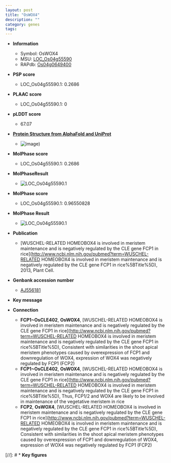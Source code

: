 ```yaml
---
layout: post
title: "OsWOX4"
description: ""
category: genes
tags: 
---
```


* **Information**  
    + Symbol: OsWOX4  
    + MSU: [LOC_Os04g55590](http://rice.plantbiology.msu.edu/cgi-bin/ORF_infopage.cgi?orf=LOC_Os04g55590)  
    + RAPdb: [Os04g0649400](http://rapdb.dna.affrc.go.jp/viewer/gbrowse_details/irgsp1?name=Os04g0649400)  

* **PSP score**  
    + LOC_Os04g55590.1: 0.2686 

* **PLAAC score**  
    + LOC_Os04g55590.1: 0 

* **pLDDT score**
    + 67.07

* **[Protein Structure from AlphaFold and UniProt](https://www.uniprot.org/uniprotkb/Q7XTV3/entry#structure)**
    + ![image](https://ricepsp.github.io/images/Q7/AF-Q7XTV3-F1.png))

* **MolPhase score**
    + LOC_Os04g55590.1: 0.2686

* **MolPhaseResult**
    + ![LOC_Os04g55590.1](https://ricepsp.github.io/pictures/LOC_Os04g/LOC_Os04g55590.1.png)

* **MolPhase score**
    + LOC_Os04g55590.1: 0.96550828

* **MolPhase Result**
    + ![LOC_Os04g55590.1](https://304243504.github.io/Pictures/LOC_Os04g/LOC_Os04g55590.1.png)

* **Publication**  
    + [WUSCHEL-RELATED HOMEOBOX4 is involved in meristem maintenance and is negatively regulated by the CLE gene FCP1 in rice](http://www.ncbi.nlm.nih.gov/pubmed?term=WUSCHEL-RELATED HOMEOBOX4 is involved in meristem maintenance and is negatively regulated by the CLE gene FCP1 in rice%5BTitle%5D), 2013, Plant Cell.

* **Genbank accession number**  
    + [AJ556181](http://www.ncbi.nlm.nih.gov/nuccore/AJ556181)

* **Key message**  

* **Connection**  
    + __FCP1~OsCLE402__, __OsWOX4__, [WUSCHEL-RELATED HOMEOBOX4 is involved in meristem maintenance and is negatively regulated by the CLE gene FCP1 in rice](http://www.ncbi.nlm.nih.gov/pubmed?term=WUSCHEL-RELATED HOMEOBOX4 is involved in meristem maintenance and is negatively regulated by the CLE gene FCP1 in rice%5BTitle%5D), Consistent with similarities in the shoot apical meristem phenotypes caused by overexpression of FCP1 and downregulation of WOX4, expression of WOX4 was negatively regulated by FCP1 (FCP2)
    + __FCP1~OsCLE402__, __OsWOX4__, [WUSCHEL-RELATED HOMEOBOX4 is involved in meristem maintenance and is negatively regulated by the CLE gene FCP1 in rice](http://www.ncbi.nlm.nih.gov/pubmed?term=WUSCHEL-RELATED HOMEOBOX4 is involved in meristem maintenance and is negatively regulated by the CLE gene FCP1 in rice%5BTitle%5D), Thus, FCP1/2 and WOX4 are likely to be involved in maintenance of the vegetative meristem in rice
    + __FCP2__, __OsWOX4__, [WUSCHEL-RELATED HOMEOBOX4 is involved in meristem maintenance and is negatively regulated by the CLE gene FCP1 in rice](http://www.ncbi.nlm.nih.gov/pubmed?term=WUSCHEL-RELATED HOMEOBOX4 is involved in meristem maintenance and is negatively regulated by the CLE gene FCP1 in rice%5BTitle%5D), Consistent with similarities in the shoot apical meristem phenotypes caused by overexpression of FCP1 and downregulation of WOX4, expression of WOX4 was negatively regulated by FCP1 (FCP2)

[//]: # * **Key figures**  


